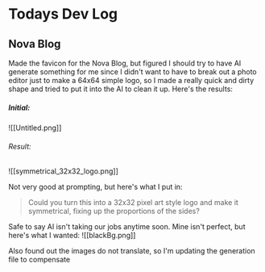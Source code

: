 # Todays Dev Log

## Nova Blog
Made the favicon for the Nova Blog, but figured I should try to have AI generate something for me since I didn't want to have to break out a photo editor just to make a 64x64 simple logo, so I made a really quick and dirty shape and tried to put it into the AI to clean it up. Here's the results:

##### Initial:
![[Untitled.png]]

###### Result:
![[symmetrical_32x32_logo.png]]

Not very good at prompting, but here's what I put in: 
> Could you turn this into a 32x32 pixel art style logo and make it symmetrical, fixing up the proportions of the sides?

Safe to say AI isn't taking our jobs anytime soon. Mine isn't perfect, but here's what I wanted:
![[blackBg.png]]


Also found out the images do not translate, so I'm updating the generation file to compensate